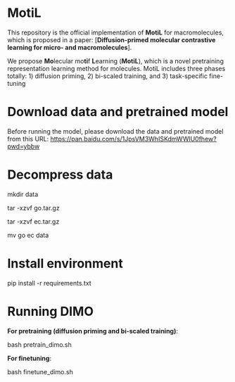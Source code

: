 # MotiL #

This repository is the official implementation of **MotiL** for macromolecules, which is proposed in a paper: [**Diffusion-primed molecular contrastive learning for micro- and macromolecules**]. 

We propose **Mo**lecular mo**ti**f **L**earning (**MotiL**), which is a novel pretraining representation learning method for molecules.
MotiL includes three phases totally: 1) diffusion priming, 2) bi-scaled training, and 3) task-specific fine-tuning

# Download data and pretrained model
Before running the model, please download the data and pretrained model from this URL: https://pan.baidu.com/s/1JpsVM3WhISKdmWWlU0fhew?pwd=ybbw

# Decompress data
mkdir data

tar -xzvf go.tar.gz

tar -xzvf ec.tar.gz

mv go ec data

# Install environment
pip install -r requirements.txt

# Running DIMO
**For pretraining (diffusion priming and bi-scaled training)**:

bash pretrain_dimo.sh

**For finetuning**:

bash finetune_dimo.sh
